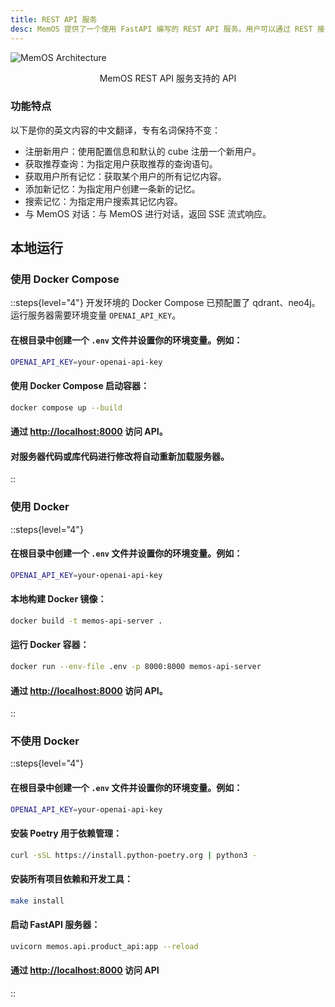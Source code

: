 ```yaml
---
title: REST API 服务
desc: MemOS 提供了一个使用 FastAPI 编写的 REST API 服务。用户可以通过 REST 接口执行所有操作。
---
```


![MemOS Architecture](https://statics.memtensor.com.cn/memos/openapi.png)
<div style="text-align: center; margin-top: 10px">MemOS REST API 服务支持的 API</div>  

### 功能特点
以下是你的英文内容的中文翻译，专有名词保持不变：

- 注册新用户：使用配置信息和默认的 cube 注册一个新用户。
- 获取推荐查询：为指定用户获取推荐的查询语句。
- 获取用户所有记忆：获取某个用户的所有记忆内容。
- 添加新记忆：为指定用户创建一条新的记忆。
- 搜索记忆：为指定用户搜索其记忆内容。
- 与 MemOS 对话：与 MemOS 进行对话，返回 SSE 流式响应。


## 本地运行

### 使用 Docker Compose
::steps{level="4"}
开发环境的 Docker Compose 已预配置了 qdrant、neo4j。
运行服务器需要环境变量 `OPENAI_API_KEY`。

#### 在根目录中创建一个 `.env` 文件并设置你的环境变量。例如：

```bash
OPENAI_API_KEY=your-openai-api-key  
```

#### 使用 Docker Compose 启动容器：

```bash
docker compose up --build  
```

#### 通过 [http://localhost:8000](http://localhost:8000) 访问 API。

#### 对服务器代码或库代码进行修改将自动重新加载服务器。

::

### 使用 Docker
::steps{level="4"}
#### 在根目录中创建一个 `.env` 文件并设置你的环境变量。例如：

```bash
OPENAI_API_KEY=your-openai-api-key  
```

#### 本地构建 Docker 镜像：

```bash
docker build -t memos-api-server .  
```

#### 运行 Docker 容器：

```bash
docker run --env-file .env -p 8000:8000 memos-api-server
```

#### 通过 [http://localhost:8000](http://localhost:8000) 访问 API。

::

### 不使用 Docker
::steps{level="4"}
#### 在根目录中创建一个 `.env` 文件并设置你的环境变量。例如：

```bash
OPENAI_API_KEY=your-openai-api-key  
```

#### 安装 Poetry 用于依赖管理：

```bash
curl -sSL https://install.python-poetry.org | python3 -  
```

#### 安装所有项目依赖和开发工具：

```bash
make install  
```

#### 启动 FastAPI 服务器：

```bash
uvicorn memos.api.product_api:app --reload  
```

#### 通过 [http://localhost:8000](http://localhost:8000) 访问 API

::
